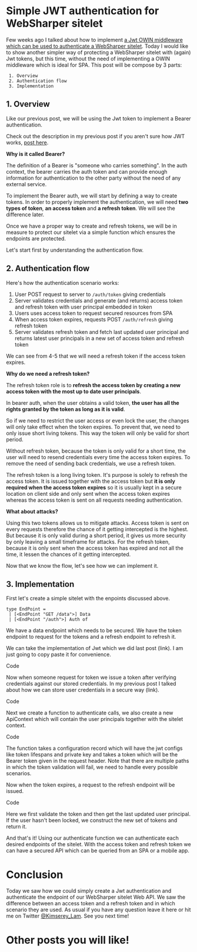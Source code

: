 # Simple JWT authentication for WebSharper sitelet

Few weeks ago I talked about how to implement [a Jwt OWIN middleware which can be used to authenticate a WebSharper sitelet](https://kimsereyblog.blogspot.co.uk/2017/01/authentication-for-websharper-sitelet.html).
Today I would like to show another simpler way of protecting a WebSharper sitelet with (again) Jwt tokens, but this time, without the need of implementing a OWIN middleware which is ideal for SPA.
This post will be compose by 3 parts:

```
 1. Overview
 2. Authentication flow
 3. Implementation
```

## 1. Overview

Like our previous post, we will be using the Jwt token to implement a Bearer authentication.

Check out the description in my previous post if you aren't sure how JWT works, [post here](https://kimsereyblog.blogspot.co.uk/2017/01/authentication-for-websharper-sitelet.html).

__Why is it called Bearer?__

The definition of a Bearer is "someone who carries something". In the auth context, the bearer carries the auth token and can provide enough information for authentication to the other party without the need of any external service.

To implement the Bearer auth, we will start by defining a way to create tokens. In order to properly implement the authentication, we will need __two types of token__, __an access token__ and __a refresh token__. We will see the difference later.

Once we have a proper way to create and refresh tokens, we will be in measure to protect our sitelet via a simple function which ensures the endpoints are protected.

Let's start first by understanding the authentication flow.

## 2. Authentication flow

Here's how the authentication scenario works:
 
 1. User POST request to server to `/auth/token` giving credentials
 2. Server validates credentials and generate (and returns) access token and refresh token with user principal embedded in token
 3. Users uses access token to request secured resources from SPA
 4. When access token expires, requests POST `/auth/refresh` giving refresh token
 5. Server validates refresh token and fetch last updated user principal and returns latest user principals in a new set of access token and refresh token

We can see from 4-5 that we will need a refresh token if the access token expires.

__Why do we need a refresh token?__

The refresh token role is to __refresh the access token by creating a new access token with the most up to date user principals__.

In bearer auth, when the user obtains a valid token, __the user has all the rights granted by the token as long as it is valid__. 

So if we need to restrict the user access or even lock the user, the changes will only take effect when the token expires. To prevent that, we need to only issue short living tokens. This way the token will only be valid for short period.

Without refresh token, because the token is only valid for a short time, the user will need to resend credentials every time the access token expires. To remove the need of sending back credentials, we use a refresh token.

The refresh token is a long living token. It's purpose is solely to refresh the access token. 
It is issued together with the access token but __it is only required when the access token expires__ so it is usually kept in a secure location on client side and only sent when the access token expires whereas the access token is sent on all requests needing authentication.

__What about attacks?__

Using this two tokens allows us to mitigate attacks. Access token is sent on every requests therefore the chance of it getting intercepted is the highest. But because it is only valid during a short period, it gives us more security by only leaving a small timeframe for attacks. 
For the refresh token, because it is only sent when the access token has expired and not all the time, it lessen the chances of it getting intercepted.

Now that we know the flow, let's see how we can implement it.

## 3. Implementation

First let's create a simple sitelet with the enpoints discussed above.

```
type EndPoint =
 | [<EndPoint "GET /data">] Data
 | [<EndPoint "/auth">] Auth of 
```

We have a data endpoint which needs to be secured.
We have the token endpoint to request for the tokens and a refresh endpoint to refresh it.

We can take the implementation of Jwt which we did last post (link). I am just going to copy paste it for convenience.

Code

Now when someone request for token we issue a token after verifying credentials against our stored credentials. In my previous post I talked about how we can store user credentials in a secure way (link).

Code

Next we create a function to authenticate calls, we also create a new ApiContext which will contain the user principals together with the sitelet context.

Code

The function takes a configuration record which will have the jwt configs like token lifespans and private key and takes a token which will be the Bearer token given in the request header.
Note that there are multiple paths in which the token validation will fail, we need to handle every possible scenarios.

Now when the token expires, a request to the refresh endpoint will be issued.

Code

Here we first validate the token and then get the last updated user principal. If the user hasn't been locked, we construct the new set of tokens and return it.

And that's it! Using our authenticate function we can authenticate each desired endpoints of the sitelet. With the access token and refresh token we can have a secured API which can be queried from an SPA or a mobile app.

# Conclusion

Today we saw how we could simply create a Jwt authentication and authenticate the endpoint of our WebSharper sitelet Web API. We saw the difference between an access token and a refresh token and in which scenario they are used. As usual if you have any question leave it here or hit me on Twitter [@Kimserey_Lam](). See you next time!

# Other posts you will like!

